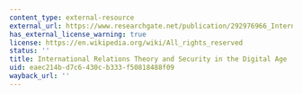 ```yaml
---
content_type: external-resource
external_url: https://www.researchgate.net/publication/292976966_International_Relations_and_Security_in_the_Digital_Age
has_external_license_warning: true
license: https://en.wikipedia.org/wiki/All_rights_reserved
status: ''
title: International Relations Theory and Security in the Digital Age
uid: eaec214b-d7c6-430c-b333-f50818488f09
wayback_url: ''
---
```

